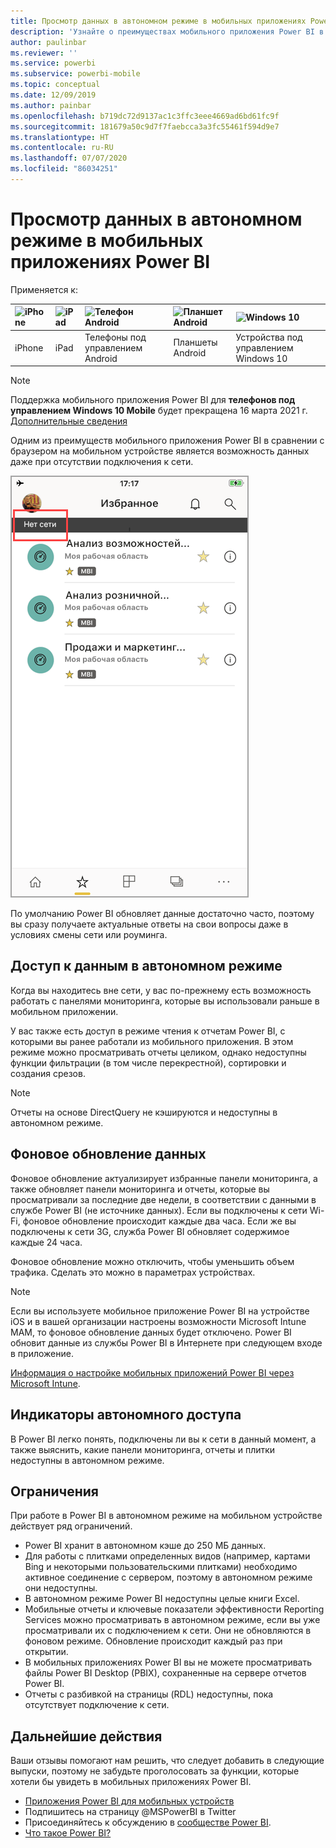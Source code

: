 ```yaml
---
title: Просмотр данных в автономном режиме в мобильных приложениях Power BI
description: 'Узнайте о преимуществах мобильного приложения Power BI в сравнении с браузером на мобильном устройстве: возможности просматривать данные даже при отсутствии подключения к сети.'
author: paulinbar
ms.reviewer: ''
ms.service: powerbi
ms.subservice: powerbi-mobile
ms.topic: conceptual
ms.date: 12/09/2019
ms.author: painbar
ms.openlocfilehash: b719dc72d9137ac1c3ffc3eee4669ad6bd61fc9f
ms.sourcegitcommit: 181679a50c9d7f7faebcca3a3fc55461f594d9e7
ms.translationtype: HT
ms.contentlocale: ru-RU
ms.lasthandoff: 07/07/2020
ms.locfileid: "86034251"
---
```

# <a name="view-your-data-offline-in-the-power-bi-mobile-apps"></a>Просмотр данных в автономном режиме в мобильных приложениях Power BI
Применяется к:

| ![iPhone](./media/mobile-apps-offline-data/iphone-logo-50-px.png) | ![iPad](./media/mobile-apps-offline-data/ipad-logo-50-px.png) | ![Телефон Android](./media/mobile-apps-offline-data/android-phone-logo-50-px.png) | ![Планшет Android](./media/mobile-apps-offline-data/android-tablet-logo-50-px.png) | ![Windows 10](./media/mobile-apps-offline-data/win-10-logo-50-px.png) |
|:--- |:--- |:--- |:--- |:--- |
| iPhone |iPad |Телефоны под управлением Android |Планшеты Android |Устройства под управлением Windows 10 |

>[!NOTE]
>Поддержка мобильного приложения Power BI для **телефонов под управлением Windows 10 Mobile** будет прекращена 16 марта 2021 г. [Дополнительные сведения](https://go.microsoft.com/fwlink/?linkid=2121400)

Одним из преимуществ мобильного приложения Power BI в сравнении с браузером на мобильном устройстве является возможность данных даже при отсутствии подключения к сети. 

![Сообщение об отсутствии подключения к сети](./media/mobile-apps-offline-data/power-bi-iphone-no-network.png)

По умолчанию Power BI обновляет данные достаточно часто, поэтому вы сразу получаете актуальные ответы на свои вопросы даже в условиях смены сети или роуминга.

## <a name="data-access-while-youre-offline"></a>Доступ к данным в автономном режиме
Когда вы находитесь вне сети, у вас по-прежнему есть возможность работать с панелями мониторинга, которые вы использовали раньше в мобильном приложении.

У вас также есть доступ в режиме чтения к отчетам Power BI, с которыми вы ранее работали из мобильного приложения. В этом режиме можно просматривать отчеты целиком, однако недоступны функции фильтрации (в том числе перекрестной), сортировки и создания срезов.

>[!NOTE]
> Отчеты на основе DirectQuery не кэшируются и недоступны в автономном режиме.

## <a name="background-data-refresh"></a>Фоновое обновление данных
Фоновое обновление актуализирует избранные панели мониторинга, а также обновляет панели мониторинга и отчеты, которые вы просматривали за последние две недели, в соответствии с данными в службе Power BI (не источнике данных). Если вы подключены к сети Wi-Fi, фоновое обновление происходит каждые два часа. Если же вы подключены к сети 3G, служба Power BI обновляет содержимое каждые 24 часа.

Фоновое обновление можно отключить, чтобы уменьшить объем трафика. Сделать это можно в параметрах устройствах.

> [!NOTE]
> Если вы используете мобильное приложение Power BI на устройстве iOS и в вашей организации настроены возможности Microsoft Intune MAM, то фоновое обновление данных будет отключено. Power BI обновит данные из службы Power BI в Интернете при следующем входе в приложение.
> 
> [Информация о настройке мобильных приложений Power BI через Microsoft Intune](../../admin/service-admin-mobile-intune.md). 
> 
> 

## <a name="offline-indicators"></a>Индикаторы автономного доступа
В Power BI легко понять, подключены ли вы к сети в данный момент, а также выяснить, какие панели мониторинга, отчеты и плитки недоступны в автономном режиме.

## <a name="limitations"></a>Ограничения
При работе в Power BI в автономном режиме на мобильном устройстве действует ряд ограничений.

* Power BI хранит в автономном кэше до 250 МБ данных.
* Для работы с плитками определенных видов (например, картами Bing и некоторыми пользовательскими плитками) необходимо активное соединение с сервером, поэтому в автономном режиме они недоступны.
* В автономном режиме Power BI недоступны целые книги Excel.
* Мобильные отчеты и ключевые показатели эффективности Reporting Services можно просматривать в автономном режиме, если вы уже просматривали их с подключением к сети. Они не обновляются в фоновом режиме. Обновление происходит каждый раз при открытии.
* В мобильных приложениях Power BI вы не можете просматривать файлы Power BI Desktop (PBIX), сохраненные на сервере отчетов Power BI. 
* Отчеты с разбивкой на страницы (RDL) недоступны, пока отсутствует подключение к сети.

## <a name="next-steps"></a>Дальнейшие действия
Ваши отзывы помогают нам решить, что следует добавить в следующие выпуски, поэтому не забудьте проголосовать за функции, которые хотели бы увидеть в мобильных приложениях Power BI. 

* [Приложения Power BI для мобильных устройств](mobile-apps-for-mobile-devices.md)
* Подпишитесь на страницу @MSPowerBI в Twitter
* Присоединяйтесь к обсуждению в [сообществе Power BI](https://community.powerbi.com/).
* [Что такое Power BI?](../../fundamentals/power-bi-overview.md)